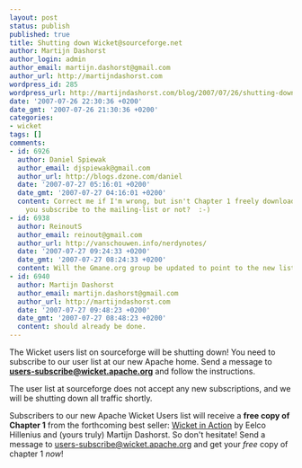 ```yaml
---
layout: post
status: publish
published: true
title: Shutting down Wicket@sourceforge.net
author: Martijn Dashorst
author_login: admin
author_email: martijn.dashorst@gmail.com
author_url: http://martijndashorst.com
wordpress_id: 285
wordpress_url: http://martijndashorst.com/blog/2007/07/26/shutting-down-wicketsourceforgenet/
date: '2007-07-26 22:30:36 +0200'
date_gmt: '2007-07-26 21:30:36 +0200'
categories:
- wicket
tags: []
comments:
- id: 6926
  author: Daniel Spiewak
  author_email: djspiewak@gmail.com
  author_url: http://blogs.dzone.com/daniel
  date: '2007-07-27 05:16:01 +0200'
  date_gmt: '2007-07-27 04:16:01 +0200'
  content: Correct me if I'm wrong, but isn't Chapter 1 freely downloadable whether
    you subscribe to the mailing-list or not?  :-)
- id: 6938
  author: ReinoutS
  author_email: reinout@gmail.com
  author_url: http://vanschouwen.info/nerdynotes/
  date: '2007-07-27 09:24:33 +0200'
  date_gmt: '2007-07-27 08:24:33 +0200'
  content: Will the Gmane.org group be updated to point to the new list?
- id: 6940
  author: Martijn Dashorst
  author_email: martijn.dashorst@gmail.com
  author_url: http://martijndashorst.com
  date: '2007-07-27 09:48:23 +0200'
  date_gmt: '2007-07-27 08:48:23 +0200'
  content: should already be done.
---
```

<p>
The Wicket users list on sourceforge will be shutting down! You need to subscribe to our user list at our new Apache home. Send a message to <strong><a href="mailto:users-subscribe@wicket.apache.org">users-subscribe@wicket.apache.org</a></strong> and follow the instructions.</p>
<p>
The user list at sourceforge does not accept any new subscriptions, and we will be shutting down all traffic shortly.</p>
<p>
Subscribers to our new Apache Wicket Users list will receive a <strong>free copy of Chapter 1</strong> from the forthcoming best seller: <a href="http://manning.com/dashorst" title="Wicket in Action">Wicket in Action</a> by Eelco Hillenius and (yours truly) Martijn Dashorst. So don't hesitate! Send a message to <a href="mailto:users-subscribe@wicket.apache.org">users-subscribe@wicket.apache.org</a> and get your <em>free</em> copy of chapter 1 <em>now</em>!</p>
